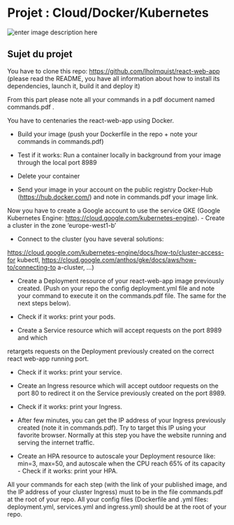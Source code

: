 # Projet : **Cloud/Docker/Kubernetes**
![enter image description here](https://zupimages.net/up/20/43/sqd7.jpg) 


## Sujet du projet
You have to clone this repo: https://github.com/lholmquist/react-web-app (please read the README, you have all information about how to install its dependencies, launch it, build it and deploy it)

From this part please note all your commands in a pdf document named commands.pdf .

You have to centenaries the react-web-app using Docker.

- Build your image (push your Dockerfile in the repo + note your commands in commands.pdf)

- Test if it works: Run a container locally in background from your image through the local port 8989

- Delete your container

- Send your image in your account on the public registry Docker-Hub (https://hub.docker.com/) and note in commands.pdf your image link.

Now you have to create a Google account to use the service GKE (Google Kubernetes Engine: https://cloud.google.com/kubernetes-engine). - Create a cluster in the zone ‘europe-west1-b’

- Connect to the cluster (you have several solutions:

https://cloud.google.com/kubernetes-engine/docs/how-to/cluster-access-for kubectl, https://cloud.google.com/anthos/gke/docs/aws/how-to/connecting-to a-cluster, …)

- Create a Deployment resource of your react-web-app image previously created. (Push on your repo the config deployment.yml file and note your command to execute it on the commands.pdf file. The same for the next steps below).

- Check if it works: print your pods.

- Create a Service resource which will accept requests on the port 8989 and which

retargets requests on the Deployment previously created on the correct react web-app running port.

- Check if it works: print your service.

- Create an Ingress resource which will accept outdoor requests on the port 80 to redirect it on the Service previously created on the port 8989.

- Check if it works: print your Ingress.

- After few minutes, you can get the IP address of your Ingress previously created (note it in commands.pdf). Try to target this IP using your favorite browser. Normally at this step you have the website running and serving the internet traffic.

- Create an HPA resource to autoscale your Deployment resource like: min=3, max=50, and autoscale when the CPU reach 65% of its capacity - Check if it works: print your HPA.

All your commands for each step (with the link of your published image, and the IP address of your cluster Ingress) must to be in the file commands.pdf at the root of your repo. All your config files (Dockerfile and .yml files: deployment.yml, services.yml and ingress.yml) should be at the root of your repo.
